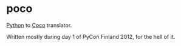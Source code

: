 poco
====

[Python](http://www.python.org/) to [Coco](http://github.com/satyr/coco) translator.

Written mostly during day 1 of PyCon Finland 2012, for the hell of it.